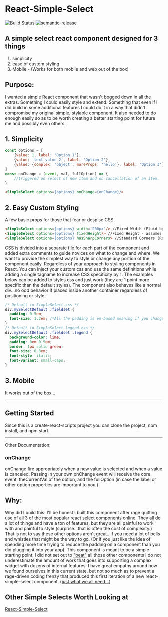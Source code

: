 # React-Simple-Select
[![Build Status](https://travis-ci.com/shaefer/react-simple-select.svg?branch=master)](https://travis-ci.com/shaefer/react-simple-select)
[![semantic-release](https://img.shields.io/badge/%20%20%F0%9F%93%A6%F0%9F%9A%80-semantic--release-e10079.svg)](https://github.com/semantic-release/semantic-release)
## A simple select react component designed for 3 things
1. simplicity 
2. ease of custom styling 
3. Mobile - (Works for both mobile and web out of the box)

## Purpose:
I wanted a simple React component that wasn't bogged down in all the extras. Something I could easily style and extend. Something that even if I did build in some additional features I could do it in a way that didn't compromise my original simple, stylable component. It also needed to do enough easily so as to be worth creating a better starting point for future me and possibly even others.

## 1. Simplicity
```javascript
const options = [
    {value: 1, label: 'Option 1'},
    {value: 'text value 2', label: 'Option 2'},
    {value: {complex: 'object', moreProps: 'hello'}, label: 'Option 3'}
]
const onChange = (event, val, fullOption) => {
    //triggered on select of new item and on cancellation of an item.
}
```
```html
<SimpleSelect options={options} onChange={onChange}/>
```

## 2. Easy Custom Styling

A few basic props for those that fear or despise CSS.
```html
<SimpleSelect options={options} width='200px'/> //Fixed Width (Fluid by default)
<SimpleSelect options={options} fixedHeight/> //Fixed Height - assumes single line of text with ellipsis (Fluid by default)
<SimpleSelect options={options} hasSharpCorners> //Standard Corners (Rounded by default)
```

CSS is divided into a separate file for each part of the component and added extra comments to guide novices on what to change and where. We want to provide the simplest way to style or change any portion of the component easily. Regardless of your approach to styling components in React.
You can inject your custom css and use the same definitions while adding a single tagname to increase CSS specificity by 1. The examples below can be added to styles.css and just work (they are 1 point more specific than the default styles). The component also behaves like a normal div...no odd behavior if placed inside another container regardless of positioning or style. 
```css
/* Default in SimpleSelect.css */
div.mySelectDefault .fieldset {
  padding: 0.5em;
  font-size: 1.2em; /*All the padding is em-based meaning if you change the font-size first you may find you are happy with the relative padding.*/
}
/* Default in SimpleSelect-legend.css */
div.mySelectDefault .fieldset .legend {
  background-color: lime;
  padding: 0em 0.5em;
  border: 1px solid green;
  font-size: 0.8em;
  font-style: italic;
  font-variant: small-caps;
}
```

## 3. Mobile
It works out of the box...

---

## Getting Started

Since this is a create-react-scripts project you can clone the project, npm install, and npm start.

---

Other Documentation:
### onChange
onChange fire appropriately when a new value is selected and when a value is canceled. Passing in your own onChange event will receive the core event, theCurrentVal of the option, and the fullOption (in case the label or other option properties are important to you.)

## Why:
Why did I build this: I'll be honest I built this component after rage quitting use of all 3 of the most popular react select components online. They all do a lot of things and have a ton of features, but they are all painful to work with and painful to style (surprise...that is often the cost of complexity.) That is not to say these other options aren't great...if you need a lot of bells and whistles that might be the way to go. (Or if you just like the idea of spending more time trying to reduce the padding on a component than you did plugging it into your app). This component is meant to be a simple starting point. I did not set out to ["beat"](https://xkcd.com/844/) all those other components I do not underestimate the amount of work that goes into supporting a complex widget with dozens of internal features. I have great empathy around how we found ourselves in this current state, but not so much as to prevent a rage-driven coding frenzy that produced this first iteration of a new react-simple-select component. ([just what we all need...](https://xkcd.com/927/))

## Other Simple Selects Worth Looking at
[React-Simple-Select](https://github.com/gargrave/react-simple-select#readme)


